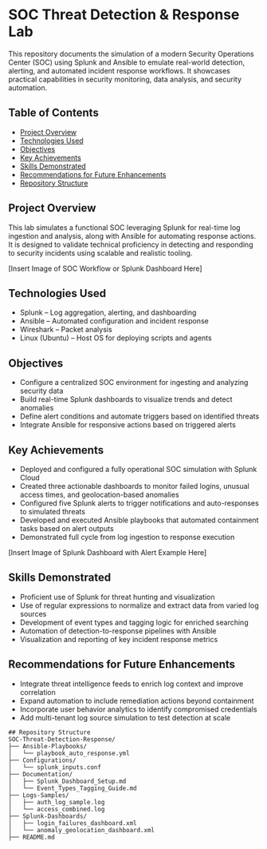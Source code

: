 # SOC Threat Detection & Response Lab

This repository documents the simulation of a modern Security Operations Center (SOC) using Splunk and Ansible to emulate real-world detection, alerting, and automated incident response workflows. It showcases practical capabilities in security monitoring, data analysis, and security automation.

## Table of Contents
- [Project Overview](#project-overview)  
- [Technologies Used](#technologies-used)  
- [Objectives](#objectives)  
- [Key Achievements](#key-achievements)  
- [Skills Demonstrated](#skills-demonstrated)  
- [Recommendations for Future Enhancements](#recommendations-for-future-enhancements)  
- [Repository Structure](#repository-structure)  

## Project Overview
This lab simulates a functional SOC leveraging Splunk for real-time log ingestion and analysis, along with Ansible for automating response actions. It is designed to validate technical proficiency in detecting and responding to security incidents using scalable and realistic tooling.

[Insert Image of SOC Workflow or Splunk Dashboard Here]  

## Technologies Used
- Splunk – Log aggregation, alerting, and dashboarding  
- Ansible – Automated configuration and incident response  
- Wireshark – Packet analysis  
- Linux (Ubuntu) – Host OS for deploying scripts and agents  

## Objectives
- Configure a centralized SOC environment for ingesting and analyzing security data  
- Build real-time Splunk dashboards to visualize trends and detect anomalies  
- Define alert conditions and automate triggers based on identified threats  
- Integrate Ansible for responsive actions based on triggered alerts  

## Key Achievements
- Deployed and configured a fully operational SOC simulation with Splunk Cloud  
- Created three actionable dashboards to monitor failed logins, unusual access times, and geolocation-based anomalies  
- Configured five Splunk alerts to trigger notifications and auto-responses to simulated threats  
- Developed and executed Ansible playbooks that automated containment tasks based on alert outputs  
- Demonstrated full cycle from log ingestion to response execution  

[Insert Image of Splunk Dashboard with Alert Example Here]  

## Skills Demonstrated
- Proficient use of Splunk for threat hunting and visualization  
- Use of regular expressions to normalize and extract data from varied log sources  
- Development of event types and tagging logic for enriched searching  
- Automation of detection-to-response pipelines with Ansible  
- Visualization and reporting of key incident response metrics  

## Recommendations for Future Enhancements
- Integrate threat intelligence feeds to enrich log context and improve correlation  
- Expand automation to include remediation actions beyond containment  
- Incorporate user behavior analytics to identify compromised credentials  
- Add multi-tenant log source simulation to test detection at scale  

```
## Repository Structure
SOC-Threat-Detection-Response/
├── Ansible-Playbooks/  
│   └── playbook_auto_response.yml  
├── Configurations/  
│   └── splunk_inputs.conf  
├── Documentation/  
│   ├── Splunk_Dashboard_Setup.md  
│   └── Event_Types_Tagging_Guide.md  
├── Logs-Samples/  
│   ├── auth_log_sample.log  
│   └── access_combined.log  
├── Splunk-Dashboards/  
│   ├── login_failures_dashboard.xml  
│   └── anomaly_geolocation_dashboard.xml  
├── README.md
```
